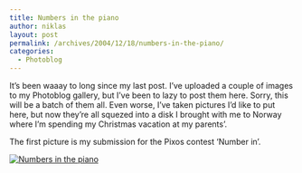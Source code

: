 ```yaml
---
title: Numbers in the piano
author: niklas
layout: post
permalink: /archives/2004/12/18/numbers-in-the-piano/
categories:
  - Photoblog
---
```

It&#8217;s been waaay to long since my last post. I&#8217;ve uploaded a couple of images to my Photoblog gallery, but I&#8217;ve been to lazy to post them here. Sorry, this will be a batch of them all. Even worse, I&#8217;ve taken pictures I&#8217;d like to put here, but now they&#8217;re all squezed into a disk I brought with me to Norway where I&#8217;m spending my Christmas vacation at my parents&#8217;.

The first picture is my submission for the Pixos contest &#8216;Number in&#8217;.

<a rel="lightbox[photoblog]" href="/photoblog/IMG_9495.jpg"><img src="/photoblog/IMG_9495.sized.jpg" alt="Numbers in the piano" title="Number in the piano" border="0" /></a>